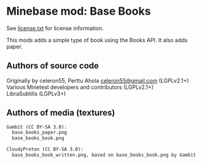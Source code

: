 Minebase mod: Base Books
========================
See [license.txt](./license.txt) for license information.

This mods adds a simple type of book using the Books API. It also adds paper.

Authors of source code
----------------------
Originally by celeron55, Perttu Ahola <celeron55@gmail.com> (LGPLv2.1+)  
Various Minetest developers and contributors (LGPLv2.1+)  
LibraSubtilis (LGPLv3+)

Authors of media (textures)
---------------------------
```txt
Gambit (CC BY-SA 3.0):
  base_books_paper.png
  base_books_book.png

CloudyProton (CC BY-SA 3.0):
  base_books_book_written.png, based on base_books_book.png by Gambit
```
